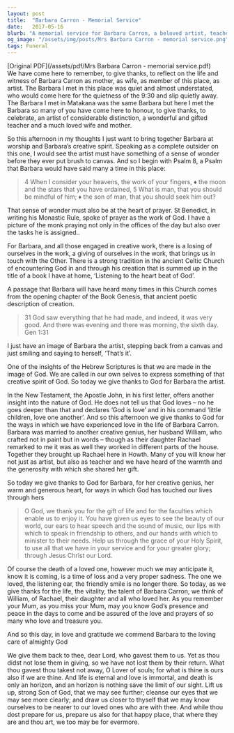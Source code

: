 ```yaml
---
layout: post
title:  "Barbara Carron - Memorial Service"
date:   2017-05-16
blurb: "A memorial service for Barbara Carron, a beloved artist, teacher, wife, and mother. The sermon reflects on Barbara's life and creative spirit, drawing parallels between her artistic process and the act of prayer. It also emphasizes the importance of love, as seen in Barbara's relationships and her generous sharing of her artistic gift."
og_image: "/assets/img/posts/Mrs Barbara Carron - memorial service.png"
tags: Funeral
---
```

[Original PDF](/assets/pdf/Mrs Barbara Carron - memorial service.pdf)    
We have come here to remember, to give thanks, to reflect on the life and witness of Barbara Carron as mother, as wife, as member of this place, as artist. The Barbara I met in this place was quiet and almost understated, who would come here for the quietness of the 9:30 and slip quietly away. The Barbara I met in Matakana was the same Barbara but here I met the Barbara so many of you have come here to honour, to give thanks, to celebrate, an artist of considerable distinction, a wonderful and gifted teacher and a much loved wife and mother.

So this afternoon in my thoughts I just want to bring together Barbara at worship and Barbara’s creative spirit. Speaking as a complete outsider on this one, I would see the artist must have something of a sense of wonder before they ever put brush to canvas. And so I begin with Psalm 8, a Psalm that Barbara would have said many a time in this place:

> 4 When I consider your heavens, the work of your fingers, ♦
> the moon and the stars that you have ordained,
> 5 What is man, that you should be mindful of him; ♦
> the son of man, that you should seek him out?

That sense of wonder must also be at the heart of prayer. St Benedict, in writing his Monastic Rule, spoke of prayer as the work of God. I have a picture of the monk praying not only in the offices of the day but also over the tasks he is assigned..

For Barbara, and all those engaged in creative work, there is a losing of ourselves in the work, a giving of ourselves in the work, that brings us in touch with the Other. There is a strong tradition in the ancient Celtic Church of encountering God in and through his creation that is summed up in the title of a book I have at home, ‘Listening to the heart beat of God’.

A passage that Barbara will have heard many times in this Church comes from the opening chapter of the Book Genesis, that ancient poetic description of creation.

> 31 God saw everything that he had made, and indeed, it was very good.
> And there was evening and there was morning, the sixth day. Gen 1:31

I just have an image of Barbara the artist, stepping back from a canvas and just smiling and saying to herself, ‘That’s it’.

One of the insights of the Hebrew Scriptures is that we are made in the image of God. We are called in our own selves to express something of that creative spirit of God. So today we give thanks to God for Barbara the artist.

In the New Testament, the Apostle John, in his first letter, offers another insight into the nature of God. He does not tell us that God loves – no he goes deeper than that and declares ‘God is love’ and in his command ‘little children, love one another’. And so this afternoon we give thanks to God for the ways in which we have experienced love in the life of Barbara Carron. Barbara was married to another creative genius, her husband William, who crafted not in paint but in words – though as their daughter Rachael remarked to me it was as well they worked in different parts of the house. Together they brought up Rachael here in Howth. Many of you will know her not just as artist, but also as teacher and we have heard of the warmth and the generosity with which she shared her gift.

So today we give thanks to God for Barbara, for her creative genius, her warm and generous heart, for ways in which God has touched our lives through hers

> O God, we thank you for the gift of life
> and for the faculties which enable us to enjoy it.
> You have given us eyes to see the beauty of our world,
> our ears to hear speech and the sound of music,
> our lips with which to speak in friendship to others,
> and our hands with which to minister to their needs.
> Help us through the grace of your Holy Spirit,
> to use all that we have in your service
> and for your greater glory;
> through Jesus Christ our Lord.

Of course the death of a loved one, however much we may anticipate it, know it is coming, is a time of loss and a very proper sadness. The one we loved, the listening ear, the friendly smile is no longer there. So today, as we give thanks for the life, the vitality, the talent of Barbara Carron, we think of William, of Rachael, their daughter and all who loved her. As you remember your Mum, as you miss your Mum, may you know God’s presence and peace in the days to come and be assured of the love and prayers of so many who love and treasure you.

And so this day, in love and gratitude we commend Barbara to the loving care of almighty God

We give them back to thee, dear Lord, who gavest them to us. Yet as thou didst not lose them in giving, so we have not lost them by their return. What thou gavest thou takest not away, O Lover of souls; for what is thine is ours also if we are thine. And life is eternal and love is immortal, and death is only an horizon, and an horizon is nothing save the limit of our sight. Lift us up, strong Son of God, that we may see further; cleanse our eyes that we may see more clearly; and draw us closer to thyself that we may know ourselves to be nearer to our loved ones who are with thee. And while thou dost prepare for us, prepare us also for that happy place, that where they are and thou art, we too may be for evermore.
